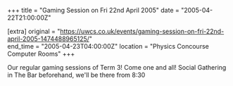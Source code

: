 +++
title = "Gaming Session on Fri 22nd April 2005"
date = "2005-04-22T21:00:00Z"

[extra]
original = "https://uwcs.co.uk/events/gaming-session-on-fri-22nd-april-2005-1474488965125/"    
end_time = "2005-04-23T04:00:00Z"
location = "Physics Concourse Computer Rooms"
+++

Our regular gaming sessions of Term 3\! Come one and all\! Social Gathering in The Bar beforehand, we'll be there from 8:30

